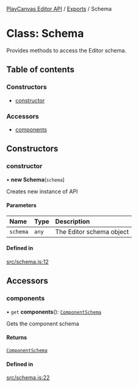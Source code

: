 [PlayCanvas Editor API](../README.md) / [Exports](../modules.md) / Schema

# Class: Schema

Provides methods to access the Editor schema.

## Table of contents

### Constructors

- [constructor](Schema.md#constructor)

### Accessors

- [components](Schema.md#components)

## Constructors

### constructor

• **new Schema**(`schema`)

Creates new instance of API

#### Parameters

| Name | Type | Description |
| :------ | :------ | :------ |
| `schema` | `any` | The Editor schema object |

#### Defined in

[src/schema.js:12](https://github.com/playcanvas/editor-api/blob/d967346/src/schema.js#L12)

## Accessors

### components

• `get` **components**(): [`ComponentSchema`](ComponentSchema.md)

Gets the component schema

#### Returns

[`ComponentSchema`](ComponentSchema.md)

#### Defined in

[src/schema.js:22](https://github.com/playcanvas/editor-api/blob/d967346/src/schema.js#L22)
